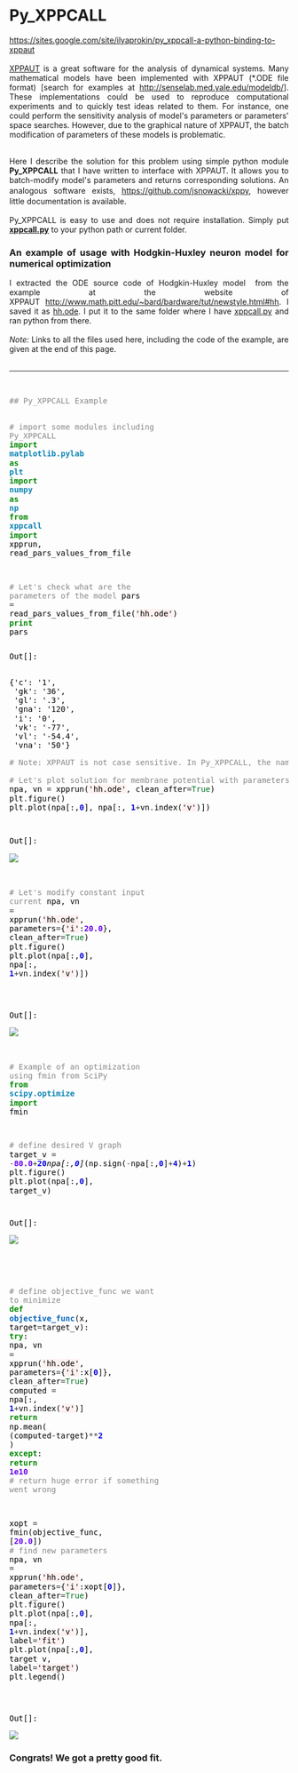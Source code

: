 # Py_XPPCALL
<div style="text-align:justify">

<a href="https://sites.google.com/site/ilyaprokin/py_xppcall-a-python-binding-to-xppaut">https://sites.google.com/site/ilyaprokin/py_xppcall-a-python-binding-to-xppaut</a><br>
<br>
<a href="http://www.math.pitt.edu/~bard/xpp/xpp.html">XPPAUT</a> is a great software for the analysis of dynamical systems. Many mathematical models have been implemented with XPPAUT (*.ODE file format) [search for examples at&nbsp;<a href="http://senselab.med.yale.edu/modeldb/">http://senselab.med.yale.edu/modeldb/</a>]. These implementations could be used to reproduce computational experiments and to quickly test ideas related to them. For instance, one could perform the sensitivity analysis of model's parameters&nbsp;or parameters' space searches. However, due to the graphical nature of XPPAUT,&nbsp;the batch modification of parameters of these models is problematic.&nbsp;
<div><br>
</div>
<div>Here I describe the solution for this problem using simple python module <b>Py_XPPCALL</b> that I have written to interface with XPPAUT. It allows you to batch-modify model's parameters and returns corresponding solutions. An analogous software exists, <a href="https://github.com/jsnowacki/xppy" style="line-height:1.5;background-color:transparent">https://github.com/jsnowacki/xppy</a>, however little documentation is available.</div>
<div><br>
</div>
<div>Py_XPPCALL is easy to use and does not require installation. Simply put <b><a href="https://sites.google.com/site/ilyaprokin/py_xppcall-a-python-binding-to-xppaut/xppcall.py?attredirects=0">xppcall.py</a></b> to your python path or current folder.</div>
<h3>An example of usage with Hodgkin-Huxley neuron model for numerical optimization</h3>
<div>I extracted the ODE source code of Hodgkin-Huxley model &nbsp;from the example at the website of XPPAUT&nbsp;<a href="http://www.math.pitt.edu/~bard/bardware/tut/newstyle.html#hh">http://www.math.pitt.edu/~bard/bardware/tut/newstyle.html#hh</a>. I saved it as <a href="https://sites.google.com/site/ilyaprokin/py_xppcall-a-python-binding-to-xppaut/hh.ode?attredirects=0">hh.ode</a>. I put it to the same folder where I have <a href="https://sites.google.com/site/ilyaprokin/py_xppcall-a-python-binding-to-xppaut/xppcall.py?attredirects=0">xppcall.py</a> and ran python from there.&nbsp;</div>
<div><br>
</div>
<div><i>Note:</i> Links to all the files used here, including the code of the example, are given at the end of this page.</div>

</div>

<div><br>
</div>
<hr>
<div><br>
</div>
<div>
<pre style="line-height:16.25px;color:rgb(0,0,0)"><span style="color:rgb(136,136,136)">## Py_XPPCALL Example</span>

<span style="color:rgb(136,136,136)"># import some modules including Py_XPPCALL</span>
<span style="color:rgb(0,136,0);font-weight:bold">import</span> <span style="color:rgb(14,132,181);font-weight:bold">matplotlib.pylab</span> <span style="color:rgb(0,136,0);font-weight:bold">as</span> <span style="color:rgb(14,132,181);font-weight:bold">plt</span>
<span style="color:rgb(0,136,0);font-weight:bold">import</span> <span style="color:rgb(14,132,181);font-weight:bold">numpy</span> <span style="color:rgb(0,136,0);font-weight:bold">as</span> <span style="color:rgb(14,132,181);font-weight:bold">np</span>
<span style="color:rgb(0,136,0);font-weight:bold">from</span> <span style="color:rgb(14,132,181);font-weight:bold">xppcall</span> <span style="color:rgb(0,136,0);font-weight:bold">import</span> <span>xpprun</span><span>,</span> <span>read_pars_values_from_file</span>

<span style="color:rgb(136,136,136)"># Let's check what are the parameters of the model</span>
<span>pars</span> <span style="color:rgb(51,51,51)">=</span> <span>read_pars_values_from_file</span><span>(</span><span style="background-color:rgb(255,240,240)">'hh.ode'</span><span>)</span>
<span style="color:rgb(0,136,0);font-weight:bold">print</span> <span>pars</span>
<br></pre>
<pre><font color="#000000"><span style="line-height:16.25px">Out[]:&nbsp;</span></font></pre>
<pre><font color="#000000"><span style="line-height:16.25px">
{'c': '1',
 'gk': '36',
 'gl': '.3',
 'gna': '120',
 'i': '0',
 'vk': '-77',
 'vl': '-54.4',
 'vna': '50'}</span></font></pre>
<pre style="line-height:16.25px;color:rgb(0,0,0)"><span style="color:rgb(136,136,136)"># Note: XPPAUT is not case sensitive. In Py_XPPCALL, the names of parameters and variables were chosen to be in lower case.</span>

<span style="color:rgb(136,136,136)"># Let's plot solution for membrane potential with parameters specified in .ODE file</span>
<span>npa</span><span>,</span> <span>vn</span> <span style="color:rgb(51,51,51)">=</span> <span>xpprun</span><span>(</span><span style="background-color:rgb(255,240,240)">'hh.ode'</span><span>,</span> <span>clean_after</span><span style="color:rgb(51,51,51)">=</span><span style="color:rgb(0,112,32)">True</span><span>)</span>
<span>plt</span><span style="color:rgb(51,51,51)">.</span><span>figure</span><span>()</span>
<span>plt</span><span style="color:rgb(51,51,51)">.</span><span>plot</span><span>(</span><span>npa</span><span>[:,</span><span style="color:rgb(0,0,221);font-weight:bold">0</span><span>],</span> <span>npa</span><span>[:,</span> <span style="color:rgb(0,0,221);font-weight:bold">1</span><span style="color:rgb(51,51,51)">+</span><span>vn</span><span style="color:rgb(51,51,51)">.</span><span>index</span><span>(</span><span style="background-color:rgb(255,240,240)">'v'</span><span>)])</span>
<br></pre>
<pre style="line-height:16.25px;color:rgb(0,0,0)"><pre style="color:rgb(97,97,97);line-height:21px"><font color="#000000"><span style="line-height:16.25px">Out[]:</span></font></pre><div style="display:block;text-align:left"><a href="https://sites.google.com/site/ilyaprokin/py_xppcall-a-python-binding-to-xppaut/1.png?attredirects=0" imageanchor="1"><img border="0" src="https://sites.google.com/site/ilyaprokin/py_xppcall-a-python-binding-to-xppaut/1.png"></a></div>
<span style="color:rgb(136,136,136)"># Let's modify constant input current</span>
<span>npa</span><span>,</span> <span>vn</span> <span style="color:rgb(51,51,51)">=</span> <span>xpprun</span><span>(</span><span style="background-color:rgb(255,240,240)">'hh.ode'</span><span>,</span> <span>parameters</span><span style="color:rgb(51,51,51)">=</span><span>{</span><span style="background-color:rgb(255,240,240)">'i'</span><span>:</span><span style="color:rgb(102,0,238);font-weight:bold">20.0</span><span>},</span> <span>clean_after</span><span style="color:rgb(51,51,51)">=</span><span style="color:rgb(0,112,32)">True</span><span>)</span>
<span>plt</span><span style="color:rgb(51,51,51)">.</span><span>figure</span><span>()</span>
<span>plt</span><span style="color:rgb(51,51,51)">.</span><span>plot</span><span>(</span><span>npa</span><span>[:,</span><span style="color:rgb(0,0,221);font-weight:bold">0</span><span>],</span> <span>npa</span><span>[:,</span> <span style="color:rgb(0,0,221);font-weight:bold">1</span><span style="color:rgb(51,51,51)">+</span><span>vn</span><span style="color:rgb(51,51,51)">.</span><span>index</span><span>(</span><span style="background-color:rgb(255,240,240)">'v'</span><span>)])</span>
<br></pre>
<pre style="line-height:16.25px;color:rgb(0,0,0)"><pre style="color:rgb(97,97,97);line-height:21px"><font color="#000000"><span style="line-height:16.25px">Out[]:</span></font></pre><div style="display:block;text-align:left"><a href="https://sites.google.com/site/ilyaprokin/py_xppcall-a-python-binding-to-xppaut/2.png?attredirects=0" imageanchor="1"><img border="0" src="https://sites.google.com/site/ilyaprokin/py_xppcall-a-python-binding-to-xppaut/2.png"></a></div>

<span style="color:rgb(136,136,136)"># Example of an optimization using fmin from SciPy</span>
<span style="color:rgb(0,136,0);font-weight:bold">from</span> <span style="color:rgb(14,132,181);font-weight:bold">scipy.optimize</span> <span style="color:rgb(0,136,0);font-weight:bold">import</span> <span>fmin</span>

<span style="color:rgb(136,136,136)"># define desired V graph</span>
<span>target_v</span> <span style="color:rgb(51,51,51)">=</span> <span style="color:rgb(51,51,51)">-</span><span style="color:rgb(102,0,238);font-weight:bold">80.0</span><span style="color:rgb(51,51,51)">+</span><span style="color:rgb(0,0,221);font-weight:bold">20</span><span style="color:rgb(51,51,51)">*</span><span>npa</span><span>[:,</span><span style="color:rgb(0,0,221);font-weight:bold">0</span><span>]</span><span style="color:rgb(51,51,51)">*</span><span>(</span><span>np</span><span style="color:rgb(51,51,51)">.</span><span>sign</span><span>(</span><span style="color:rgb(51,51,51)">-</span><span>npa</span><span>[:,</span><span style="color:rgb(0,0,221);font-weight:bold">0</span><span>]</span><span style="color:rgb(51,51,51)">+</span><span style="color:rgb(0,0,221);font-weight:bold">4</span><span>)</span><span style="color:rgb(51,51,51)">+</span><span style="color:rgb(0,0,221);font-weight:bold">1</span><span>)</span>
<span>plt</span><span style="color:rgb(51,51,51)">.</span><span>figure</span><span>()</span>
<span>plt</span><span style="color:rgb(51,51,51)">.</span><span>plot</span><span>(</span><span>npa</span><span>[:,</span><span style="color:rgb(0,0,221);font-weight:bold">0</span><span>],</span> <span>target_v</span><span>)</span>
<br></pre>
<pre style="line-height:16.25px;color:rgb(0,0,0)"><pre style="color:rgb(97,97,97);line-height:21px"><font color="#000000"><span style="line-height:16.25px">Out[]:</span></font></pre><pre style="color:rgb(97,97,97);line-height:21px"><font color="#000000"><span style="line-height:16.25px"><div style="display:block;text-align:left"><a href="https://sites.google.com/site/ilyaprokin/py_xppcall-a-python-binding-to-xppaut/3.png?attredirects=0" imageanchor="1"><img border="0" src="https://sites.google.com/site/ilyaprokin/py_xppcall-a-python-binding-to-xppaut/3.png"></a></div><br></span></font></pre>
<span style="color:rgb(136,136,136)"># define objective_func we want to minimize</span>
<span style="color:rgb(0,136,0);font-weight:bold">def</span> <span style="color:rgb(0,102,187);font-weight:bold">objective_func</span><span>(</span><span>x</span><span>,</span> <span>target</span><span style="color:rgb(51,51,51)">=</span><span>target_v</span><span>):</span>
    <span style="color:rgb(0,136,0);font-weight:bold">try</span><span>:</span>
        <span>npa</span><span>,</span> <span>vn</span> <span style="color:rgb(51,51,51)">=</span> <span>xpprun</span><span>(</span><span style="background-color:rgb(255,240,240)">'hh.ode'</span><span>,</span> <span>parameters</span><span style="color:rgb(51,51,51)">=</span><span>{</span><span style="background-color:rgb(255,240,240)">'i'</span><span>:</span><span>x</span><span>[</span><span style="color:rgb(0,0,221);font-weight:bold">0</span><span>]},</span> <span>clean_after</span><span style="color:rgb(51,51,51)">=</span><span style="color:rgb(0,112,32)">True</span><span>)</span>
        <span>computed</span> <span style="color:rgb(51,51,51)">=</span> <span>npa</span><span>[:,</span> <span style="color:rgb(0,0,221);font-weight:bold">1</span><span style="color:rgb(51,51,51)">+</span><span>vn</span><span style="color:rgb(51,51,51)">.</span><span>index</span><span>(</span><span style="background-color:rgb(255,240,240)">'v'</span><span>)]</span>
        <span style="color:rgb(0,136,0);font-weight:bold">return</span> <span>np</span><span style="color:rgb(51,51,51)">.</span><span>mean</span><span>(</span> <span>(</span><span>computed</span><span style="color:rgb(51,51,51)">-</span><span>target</span><span>)</span><span style="color:rgb(51,51,51)">**</span><span style="color:rgb(0,0,221);font-weight:bold">2</span> <span>)</span>
    <span style="color:rgb(0,136,0);font-weight:bold">except</span><span>:</span>
        <span style="color:rgb(0,136,0);font-weight:bold">return</span> <span style="color:rgb(102,0,238);font-weight:bold">1e10</span> <span style="color:rgb(136,136,136)"># return huge error if something went wrong</span>

<span>xopt</span> <span style="color:rgb(51,51,51)">=</span> <span>fmin</span><span>(</span><span>objective_func</span><span>,</span> <span>[</span><span style="color:rgb(102,0,238);font-weight:bold">20.0</span><span>])</span> <span style="color:rgb(136,136,136)"># find new parameters</span>
<span>npa</span><span>,</span> <span>vn</span> <span style="color:rgb(51,51,51)">=</span> <span>xpprun</span><span>(</span><span style="background-color:rgb(255,240,240)">'hh.ode'</span><span>,</span> <span>parameters</span><span style="color:rgb(51,51,51)">=</span><span>{</span><span style="background-color:rgb(255,240,240)">'i'</span><span>:</span><span>xopt</span><span>[</span><span style="color:rgb(0,0,221);font-weight:bold">0</span><span>]},</span> <span>clean_after</span><span style="color:rgb(51,51,51)">=</span><span style="color:rgb(0,112,32)">True</span><span>)</span>
<span>plt</span><span style="color:rgb(51,51,51)">.</span><span>figure</span><span>()</span>
<span>plt</span><span style="color:rgb(51,51,51)">.</span><span>plot</span><span>(</span><span>npa</span><span>[:,</span><span style="color:rgb(0,0,221);font-weight:bold">0</span><span>],</span> <span>npa</span><span>[:,</span> <span style="color:rgb(0,0,221);font-weight:bold">1</span><span style="color:rgb(51,51,51)">+</span><span>vn</span><span style="color:rgb(51,51,51)">.</span><span>index</span><span>(</span><span style="background-color:rgb(255,240,240)">'v'</span><span>)],</span> <span>label</span><span style="color:rgb(51,51,51)">=</span><span style="background-color:rgb(255,240,240)">'fit'</span><span>)</span>
<span>plt</span><span style="color:rgb(51,51,51)">.</span><span>plot</span><span>(</span><span>npa</span><span>[:,</span><span style="color:rgb(0,0,221);font-weight:bold">0</span><span>],</span> <span>target_v</span><span>,</span> <span>label</span><span style="color:rgb(51,51,51)">=</span><span style="background-color:rgb(255,240,240)">'target'</span><span>)</span>
<span>plt</span><span style="color:rgb(51,51,51)">.</span><span>legend</span><span>()</span></pre>
<pre style="line-height:16.25px;color:rgb(0,0,0)"><span><br></span></pre>
<pre style="line-height:16.25px;color:rgb(0,0,0)"><span>Out[]:</span></pre>
<pre style="line-height:16.25px;color:rgb(0,0,0)"><span><div style="display:block;text-align:left"><a href="https://sites.google.com/site/ilyaprokin/py_xppcall-a-python-binding-to-xppaut/4.png?attredirects=0" imageanchor="1"><img border="0" src="https://sites.google.com/site/ilyaprokin/py_xppcall-a-python-binding-to-xppaut/4.png"></a></div></span></pre>
<h3>Congrats! We got a pretty good fit.</h3>
</div>

